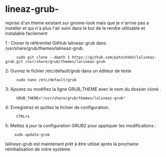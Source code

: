 # lineaz-grub-
reprise d'un theme existant sur gnome-look mais que je n'arrive pas a installer et qui n'a plus l'air suivi dans le but de le rendre utilisable et instalable facilement


1 : Cloner le référentiel GitHub lalineaz-grub dans /usr/share/grub/themes/lalineaz-grub.

         sudo git clone --depth 1 https://github.com/patochdeV/lalineaz-grub.git /usr/share/grub/themes/lalineaz-grub

2: Ouvrez le fichier /etc/default/grub dans un éditeur de texte 

         sudo nano /etc/default/grub

3: Ajoutez ou modifiez la ligne GRUB_THEME avec le nom du dossier cloné .

         GRUB_THEME="/usr/share/grub/themes/lalineaz-grub"

4: Enregistrez et quittez le fichier de configuration.

         CTRL+x

5: Mettez à jour la configuration GRUB2 pour appliquer les modifications :

        sudo update-grub

lalineaz-grub est maintenant prêt à être utilisé après la prochaine réinitialisation de votre système.

